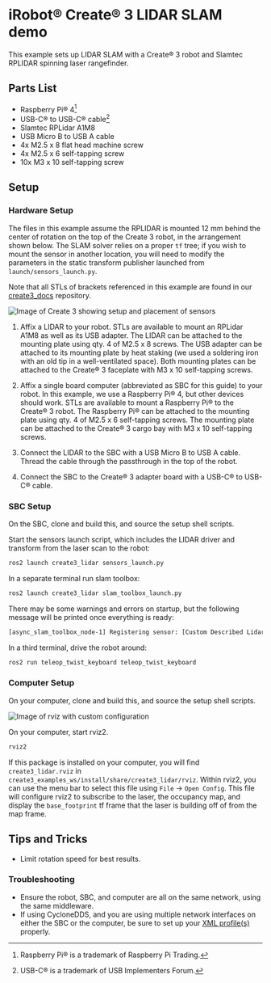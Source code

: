 # iRobot® Create® 3 LIDAR SLAM demo

This example sets up LIDAR SLAM with a Create® 3 robot and Slamtec RPLIDAR spinning laser rangefinder.

## Parts List

* Raspberry Pi® 4[^1]
* USB-C® to USB-C® cable[^2]
* Slamtec RPLidar A1M8
* USB Micro B to USB A cable
* 4x M2.5 x 8 flat head machine screw
* 4x M2.5 x 6 self-tapping screw
* 10x M3 x 10 self-tapping screw

## Setup

### Hardware Setup

The files in this example assume the RPLIDAR is mounted 12 mm behind the center of rotation on the top of the Create 3 robot, in the arrangement shown below.
The SLAM solver relies on a proper `tf` tree; if you wish to mount the sensor in another location, you will need to modify the parameters in the static transform publisher launched from `launch/sensors_launch.py`.

Note that all STLs of brackets referenced in this example are found in our [create3_docs](https://github.com/iRobotEducation/create3_docs/tree/main/docs/hw/data/brackets) repository.

![Image of Create 3 showing setup and placement of sensors](https://iroboteducation.github.io/create3_docs/examples/data/create3_lidar_top.jpg)

1. Affix a LIDAR to your robot.
   STLs are available to mount an RPLidar A1M8 as well as its USB adapter.
   The LIDAR can be attached to the mounting plate using qty. 4 of M2.5 x 8 screws.
   The USB adapter can be attached to its mounting plate by heat staking (we used a soldering iron with an old tip in a well-ventilated space).
   Both mounting plates can be attached to the Create® 3 faceplate with M3 x 10 self-tapping screws.

1. Affix a single board computer (abbreviated as SBC for this guide) to your robot.
   In this example, we use a Raspberry Pi® 4, but other devices should work.
   STLs are available to mount a Raspberry Pi® to the Create® 3 robot.
   The Raspberry Pi® can be attached to the mounting plate using qty. 4 of M2.5 x 6 self-tapping screws.
   The mounting plate can be attached to the Create® 3 cargo bay with M3 x 10 self-tapping screws.

1. Connect the LIDAR to the SBC with a USB Micro B to USB A cable.
   Thread the cable through the passthrough in the top of the robot.

1. Connect the SBC to the Create® 3 adapter board with a USB-C® to USB-C® cable.

### SBC Setup

On the SBC, clone and build this, and source the setup shell scripts.

Start the sensors launch script, which includes the LIDAR driver and transform from the laser scan to the robot:

```bash
ros2 launch create3_lidar sensors_launch.py
```

In a separate terminal run slam toolbox:

```bash
ros2 launch create3_lidar slam_toolbox_launch.py
```

There may be some warnings and errors on startup, but the following message will be printed once everything is ready:

```bash
[async_slam_toolbox_node-1] Registering sensor: [Custom Described Lidar]
```

In a third terminal, drive the robot around:

```bash
ros2 run teleop_twist_keyboard teleop_twist_keyboard
```

### Computer Setup

On your computer, clone and build this, and source the setup shell scripts.

![Image of rviz with custom configuration](https://iroboteducation.github.io/create3_docs/examples/data/create3_lidar_rviz.png)

On your computer, start rviz2.

```bash
rviz2
```

If this package is installed on your computer, you will find `create3_lidar.rviz` in `create3_examples_ws/install/share/create3_lidar/rviz`.
Within rviz2, you can use the menu bar to select this file using `File` -> `Open Config`.
This file will configure rviz2 to subscribe to the laser, the occupancy map, and display the `base_footprint` tf frame that the laser is building off of from the map frame.

## Tips and Tricks

* Limit rotation speed for best results.

### Troubleshooting

* Ensure the robot, SBC, and computer are all on the same network, using the same middleware.
* If using CycloneDDS, and you are using multiple network interfaces on either the SBC or the computer, be sure to set up your [XML profile(s)](https://iroboteducation.github.io/create3_docs/setup/xml-config/) properly.

[^1]: Raspberry Pi® is a trademark of Raspberry Pi Trading.
[^2]: USB-C® is a trademark of USB Implementers Forum.
[^3]: All other trademarks mentioned are the property of their respective owners.
